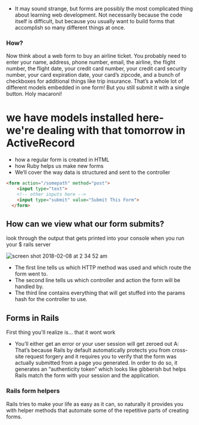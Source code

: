 -   It may sound strange, but forms are possibly the most complicated thing about learning web development. Not necessarily because the code itself is difficult, but because you usually want to build forms that accomplish so many different things at once.

### How?
Now think about a web form to buy an airline ticket. You probably need to enter your name, address, phone number, email, the airline, the flight number, the flight date, your credit card number, your credit card security number, your card expiration date, your card’s zipcode, and a bunch of checkboxes for additional things like trip insurance. That’s a whole lot of different models embedded in one form! But you still submit it with a single button. Holy macaroni!

# we have models installed here- we're dealing with that tomorrow in ActiveRecord

-  how a regular form is created in HTML
-  how Ruby helps us make new forms
-  We’ll cover the way data is structured and sent to the controller

```html
<form action="/somepath" method="post">
    <input type="text">
    <!-- other inputs here -->
    <input type="submit" value="Submit This Form">
  </form>
```

## How can we view what our form submits?
look through the output that gets printed into your console when you run your $ rails server

![screen shot 2018-02-08 at 2 34 52 am](https://user-images.githubusercontent.com/6153182/35960708-bf608f8c-0c78-11e8-88b3-d28026a9a37b.png)

-  The first line tells us which HTTP method was used and which route the form went to. 
-  The second line tells us which controller and action the form will be handled by. 
-  The third line contains everything that will get stuffed into the params hash for the controller to use. 

## Forms in Rails
First thing you'll realize is... that it wont work
-  You’ll either get an error or your user session will get zeroed out
A:  That’s because Rails by default automatically protects you from cross-site request forgery and it requires you to verify that the form was actually submitted from a page you generated. In order to do so, it generates an “authenticity token” which looks like gibberish but helps Rails match the form with your session and the application.

### Rails form helpers
Rails tries to make your life as easy as it can, so naturally it provides you with helper methods that automate some of the repetitive parts of creating forms.



